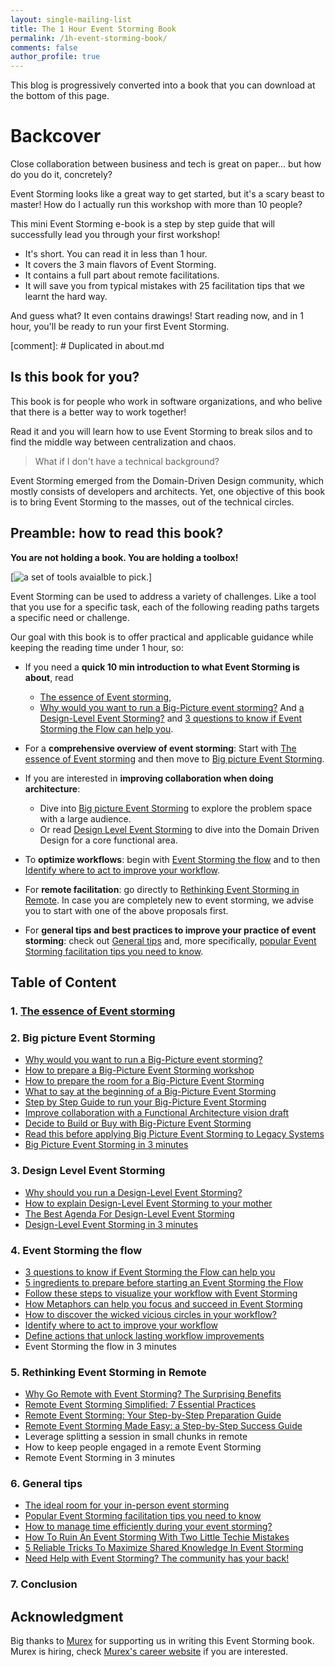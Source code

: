 ```yaml
---
layout: single-mailing-list
title: The 1 Hour Event Storming Book
permalink: /1h-event-storming-book/
comments: false
author_profile: true
---
```


This blog is progressively converted into a book that you can download at the bottom of this page.

# Backcover

Close collaboration between business and tech is great on paper... but how do you do it, concretely?

Event Storming looks like a great way to get started, but it's a scary beast to master! How do I actually run this workshop with more than 10 people?

This mini Event Storming e-book is a step by step guide that will successfully lead you through your first workshop!

* It's short. You can read it in less than 1 hour.
* It covers the 3 main flavors of Event Storming.
* It contains a full part about remote facilitations.
* It will save you from typical mistakes with 25 facilitation tips that we learnt the hard way.

And guess what? It even contains drawings! Start reading now, and in 1 hour, you'll be ready to run your first Event Storming.

[comment]: # Duplicated in about.md
## Is this book for you?

This book is for people who work in software organizations, and who belive that there is a better way to work together!

Read it and you will learn how to use Event Storming to break silos and to find the middle way between centralization and chaos.

> What if I don't have a technical background?

Event Storming emerged from the Domain-Driven Design community, which mostly consists of developers and architects. Yet, one objective of this book is to bring Event Storming to the masses, out of the technical circles.

## Preamble: how to read this book?

**You are not holding a book. You are holding a toolbox!**

[![a set of tools avaialble to pick.]({{site.url}}/assets/images/tools_64072.png)]

Event Storming can be used to address a variety of challenges. Like a tool that you use for a specific task, each of the following reading paths targets a specific need or challenge.

Our goal with this book is to offer practical and applicable guidance while keeping the reading time under 1 hour, so:

- If you need a **quick 10 min introduction to what Event Storming is about**, read
  - [The essence of Event storming]({{site.url}}{{site.baseurl}}/foundations/essence-of-event-storming/),
  - [Why would you want to run a Big-Picture event storming?]({{site.url}}{{site.baseurl}}/big%20picture/why-would-you-want-to-run-a-big-picture-event-storming/) And [a Design-Level Event Storming?]({{site.url}}{{site.baseurl}}/software%20design/why-should-you-run-a-design-level-event-storming/) and [3 questions to know if Event Storming the Flow can help you]({{site.url}}{{site.baseurl}}/workflow%20improvement/3-questions-to-know-if-event-storming-the-flow-could-help-you/).

- For a **comprehensive overview of event storming**: Start with [The essence of Event storming]({{site.url}}{{site.baseurl}}/foundations/essence-of-event-storming/) and then move to [Big picture Event Storming](#2-big-picture-event-storming).

- If you are interested in **improving collaboration when doing architecture**: 
  - Dive into [Big picture Event Storming](#2-big-picture-event-storming) to explore the problem space with a large audience.
  - Or read [Design Level Event Storming](#3-design-level-event-storming) to dive into the Domain Driven Design for a core functional area.

- To **optimize workflows**: begin with [Event Storming the flow](#4-event-storming-the-flow) and to then [Identify where to act to improve your workflow]({{site.url}}{{site.baseurl}}/workflow%20improvement/identify-where-to-act-to-unlock-your-workflow/).

- For **remote facilitation**: go directly to [Rethinking Event Storming in Remote](#5-rethinking-event-storming-in-remote). In case you are completely new to event storming, we advise you to start with one of the above proposals first.

- For **general tips and best practices to improve your practice of event storming**: check out [General tips](#6-general-tips) and, more specifically, [popular Event Storming facilitation tips you need to know]({{site.url}}{{site.baseurl}}/foundations/popular-event-storming-facilitation-tips-you-need-to-know/).


## Table of Content

### 1. [The essence of Event storming]({{site.url}}{{site.baseurl}}/foundations/essence-of-event-storming/)

### 2. Big picture Event Storming

- [Why would you want to run a Big-Picture event storming?]({{site.url}}{{site.baseurl}}/big%20picture/why-would-you-want-to-run-a-big-picture-event-storming/)
- [How to prepare a Big-Picture Event Storming workshop]({{site.url}}{{site.baseurl}}/foundations/how-to-prepare-a-ddd-big-picture-event-storming-workshop/)
- [How to prepare the room for a Big-Picture Event Storming]({{site.url}}{{site.baseurl}}/foundations/how-to-prepare-the-room-for-a-ddd-big-picture-event-storming/)
- [What to say at the beginning of a Big-Picture Event Storming]({{site.url}}{{site.baseurl}}/big%20picture/what-to-say-at-the-beginning-of-a-big-picture-event-storming-workshop/)
- [Step by Step Guide to run your Big-Picture Event Storming]({{site.url}}{{site.baseurl}}/big%20picture/step-by-step-guide-to-run-your-big-picture-event-storming/)
- [Improve collaboration with a Functional Architecture vision draft]({{site.url}}{{site.baseurl}}/big%20picture/improve-collaboration-with-a-functional-architecture-vision-draft/)
- [Decide to Build or Buy with Big-Picture Event Storming]({{site.url}}{{site.baseurl}}/big%20picture/decide-to-build-or-buy-with-big-picture-event-storming/)
- [Read this before applying Big Picture Event Storming to Legacy Systems]({{site.url}}{{site.baseurl}}/big%20picture/read-this-before-applying-big-picture-event-storming-to-legacy-systems/)
- [Big Picture Event Storming in 3 minutes]({{site.url}}{{site.baseurl}}/big%20picture/big-picture-event-storming-in-3-minutes/)

### 3. Design Level Event Storming

- [Why should you run a Design-Level Event Storming?]({{site.url}}{{site.baseurl}}/software%20design/why-should-you-run-a-design-level-event-storming/)
- [How to explain Design-Level Event Storming to your mother]({{site.url}}{{site.baseurl}}/software%20design/how-to-explain-design-level-event-storming-to-your-mother/)
- [The Best Agenda For Design-Level Event Storming]({{site.url}}{{site.baseurl}}/software%20design/the-best-agenda-for-design-level-event-storming/)
- [Design-Level Event Storming in 3 minutes]({{site.url}}{{site.baseurl}}/software%20design/design-level-event-storming-in-3-minutes/)

### 4. Event Storming the flow

- [3 questions to know if Event Storming the Flow can help you]({{site.url}}{{site.baseurl}}/workflow%20improvement/3-questions-to-know-if-event-storming-the-flow-could-help-you/)
- [5 ingredients to prepare before starting an Event Storming the Flow]({{site.url}}{{site.baseurl}}/workflow%20improvement/5-ingredients-to-prepare-before-starting-an-event-storming-the-flow/)
- [Follow these steps to visualize your workflow with Event Storming]({{site.url}}{{site.baseurl}}/workflow%20improvement/follow-these-steps-to-visualize-your-workflow-with-event-storming/)
- [How Metaphors can help you focus and succeed in Event Storming]({{site.url}}{{site.baseurl}}/workflow%20improvement/how-metaphors-can-help-you-focus-and-succeed-in-event-storming/)
- [How to discover the wicked vicious circles in your workflow?]({{site.url}}{{site.baseurl}}/workflow%20improvement/how-to-discover-the-wicked-vicious-circles-in-your-workflow/)
- [Identify where to act to improve your workflow]({{site.url}}{{site.baseurl}}/workflow%20improvement/identify-where-to-act-to-unlock-your-workflow/)
- [Define actions that unlock lasting workflow improvements]({{site.url}}{{site.baseurl}}/workflow%20improvement/define-actions-that-unlock-lasting-workflow-improvements/)
- Event Storming the flow in 3 minutes

### 5. Rethinking Event Storming in Remote

- [Why Go Remote with Event Storming? The Surprising Benefits]({{site.url}}{{site.baseurl}}/remote%20facilitation/why-go-remote-with-event-storming-the-surprising-benefits/)
- [Remote Event Storming Simplified: 7 Essential Practices]({{site.url}}{{site.baseurl}}/remote%20facilitation/remote-event-storming-simplified-7-essential-practices/)
- [Remote Event Storming: Your Step-by-Step Preparation Guide ]({{site.url}}{{site.baseurl}}/remote%20facilitation/remote-event-storming-your-step-by-step-preparation-guide/)
- [Remote Event Storming Made Easy: a Step-by-Step Success Guide]({{site.url}}{{site.baseurl}}/remote%20facilitation/remote-event-storming-made-easy-a-step-by-step-success-guide/)
- Leverage splitting a session in small chunks in remote
- How to keep people engaged in a remote Event Storming
- Remote Event Storming in 3 minutes

### 6. General tips

- [The ideal room for your in-person event storming]({{site.url}}{{site.baseurl}}/foundations/the-ideal-room-for-your-in-person-event-storming/)
- [Popular Event Storming facilitation tips you need to know]({{site.url}}{{site.baseurl}}/foundations/popular-event-storming-facilitation-tips-you-need-to-know/)
- [How to manage time efficiently during your event storming?]({{site.url}}{{site.baseurl}}/foundations/how-to-make-your-event-storming-time-efficient-and-sustainable/)
- [How To Ruin An Event Storming With Two Little Techie Mistakes]({{site.url}}{{site.baseurl}}/foundations/how-to-ruin-an-event-storming-with-two-little-techie-mistakes/)
- [5 Reliable Tricks To Maximize Shared Knowledge In Event Storming]({{site.url}}{{site.baseurl}}/foundations/5-reliable-tricks-to-maximize-shared-knowledge-in-event-storming/)
- [Need Help with Event Storming? The community has your back!]({{site.url}}{{site.baseurl}}/foundations/need-help-with-event-storming-the-community-has-your-back/)

### 7. Conclusion

## Acknowledgment
Big thanks to [Murex](https://www.murex.com) for supporting us in writing this Event Storming book.
Murex is hiring, check [Murex's career website](https://www.murex.com/en/careers/overview) if you are interested.